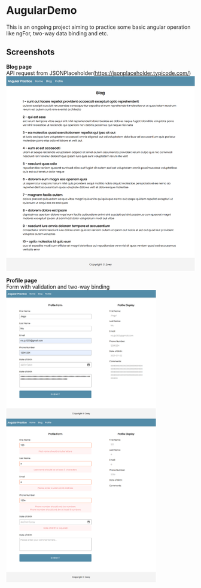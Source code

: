 # AugularDemo
This is an ongoing project aiming to practice some basic angular operation like ngFor, two-way data binding and etc.

## Screenshots
**Blog page**   
API request from JSONPlaceholder(https://jsonplaceholder.typicode.com/)   
<img src="https://github.com/JingyiNiu/angular-practice/blob/master/screenshots/blog.png" width=600>   

**Profile page**   
Form with validation and two-way binding   
<img src="https://github.com/JingyiNiu/angular-practice/blob/master/screenshots/profile.png" width=400 align="top">  <img src="https://github.com/JingyiNiu/angular-practice/blob/master/screenshots/profile-validation.png" width=400 align="top">   
